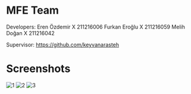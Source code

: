 # MFE Team
Developers:
Eren Özdemir X 211216006
Furkan Eroğlu X 211216059
Melih Doğan X 211216042

Supervisor: https://github.com/keyvanarasteh
 

# Screenshots
![1](https://user-images.githubusercontent.com/69398166/208773964-007dca4e-69b4-4569-9d8b-6ff002f7f661.PNG)
![2](https://user-images.githubusercontent.com/69398166/208773972-9289eb42-d5ac-457f-8c6b-1b0a94a30770.png)
![3](https://user-images.githubusercontent.com/69398166/208773977-207b8779-6fa8-475f-8a8f-c83cbc73573f.PNG)

